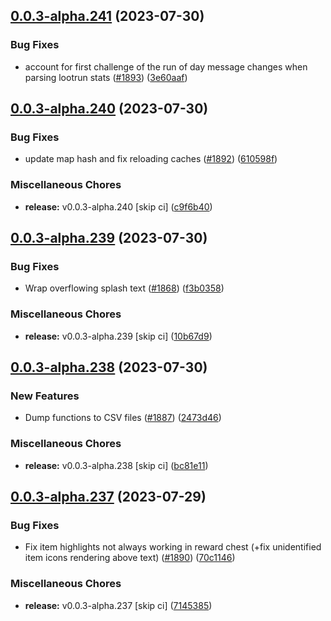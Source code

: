 ## [0.0.3-alpha.241](https://github.com/Wynntils/Artemis/compare/v0.0.3-alpha.240...v0.0.3-alpha.241) (2023-07-30)


### Bug Fixes

* account for first challenge of the run of day message changes when parsing lootrun stats ([#1893](https://github.com/Wynntils/Artemis/issues/1893)) ([3e60aaf](https://github.com/Wynntils/Artemis/commit/3e60aaf68f1369a6161b239f54843509d253f431))

## [0.0.3-alpha.240](https://github.com/Wynntils/Artemis/compare/v0.0.3-alpha.239...v0.0.3-alpha.240) (2023-07-30)


### Bug Fixes

* update map hash and fix reloading caches ([#1892](https://github.com/Wynntils/Artemis/issues/1892)) ([610598f](https://github.com/Wynntils/Artemis/commit/610598ff8b6ce299943eea33b3cd618f6c121412))


### Miscellaneous Chores

* **release:** v0.0.3-alpha.240 [skip ci] ([c9f6b40](https://github.com/Wynntils/Artemis/commit/c9f6b401d9c48cc60969fe1e9745e49acefc78c4))

## [0.0.3-alpha.239](https://github.com/Wynntils/Artemis/compare/v0.0.3-alpha.238...v0.0.3-alpha.239) (2023-07-30)


### Bug Fixes

* Wrap overflowing splash text ([#1868](https://github.com/Wynntils/Artemis/issues/1868)) ([f3b0358](https://github.com/Wynntils/Artemis/commit/f3b0358b9b512fb0a8ff2970f4defb38899a80d4))


### Miscellaneous Chores

* **release:** v0.0.3-alpha.239 [skip ci] ([10b67d9](https://github.com/Wynntils/Artemis/commit/10b67d9ebb6069ed9b62a40b2af5ac193d9c3e85))

## [0.0.3-alpha.238](https://github.com/Wynntils/Artemis/compare/v0.0.3-alpha.237...v0.0.3-alpha.238) (2023-07-30)


### New Features

* Dump functions to CSV files ([#1887](https://github.com/Wynntils/Artemis/issues/1887)) ([2473d46](https://github.com/Wynntils/Artemis/commit/2473d46ad6725b48776ec9aa2c4d63208a67b68c))


### Miscellaneous Chores

* **release:** v0.0.3-alpha.238 [skip ci] ([bc81e11](https://github.com/Wynntils/Artemis/commit/bc81e11fb81783404bd05e57a7645aa732753c04))

## [0.0.3-alpha.237](https://github.com/Wynntils/Artemis/compare/v0.0.3-alpha.236...v0.0.3-alpha.237) (2023-07-29)


### Bug Fixes

* Fix item highlights not always working in reward chest (+fix unidentified item icons rendering above text) ([#1890](https://github.com/Wynntils/Artemis/issues/1890)) ([70c1146](https://github.com/Wynntils/Artemis/commit/70c1146942ad4d5242e59f4ccc8b63bc08b4cde2))


### Miscellaneous Chores

* **release:** v0.0.3-alpha.237 [skip ci] ([7145385](https://github.com/Wynntils/Artemis/commit/714538506e6628e82385d545babb6caea4c5153c))

